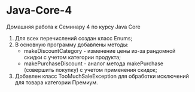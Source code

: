 # Java-Core-4
Домашняя работа к Семинару 4 по курсу Java Core

1. Для всех перечислений создан класс Enums;
2. В основную программу добавлены методы:
   - makeDiscountCategory - изменение цены из-за рандомной скидки с учетом категории продукта;
   - makePurchaseDiscount - аналог метода makePurchase (совершить покупку) с учетом применения скидок;
3. Добавлен класс TooMuchSaleException для обработки исключений для товара категории Премиум.
